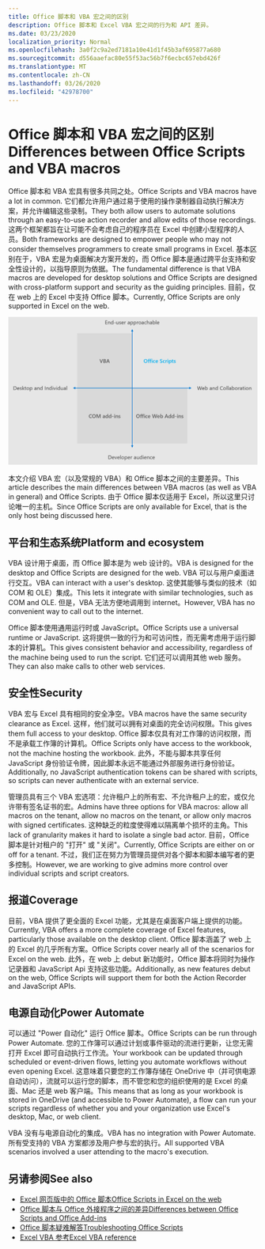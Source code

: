 ```yaml
---
title: Office 脚本和 VBA 宏之间的区别
description: Office 脚本和 Excel VBA 宏之间的行为和 API 差异。
ms.date: 03/23/2020
localization_priority: Normal
ms.openlocfilehash: 3a0f2c9a2ed7181a10e41d1f45b3af695877a680
ms.sourcegitcommit: d556aaefac80e55f53ac56b7f6ecbc657ebd426f
ms.translationtype: MT
ms.contentlocale: zh-CN
ms.lasthandoff: 03/26/2020
ms.locfileid: "42978700"
---
```

# <a name="differences-between-office-scripts-and-vba-macros"></a><span data-ttu-id="1439b-103">Office 脚本和 VBA 宏之间的区别</span><span class="sxs-lookup"><span data-stu-id="1439b-103">Differences between Office Scripts and VBA macros</span></span>

<span data-ttu-id="1439b-104">Office 脚本和 VBA 宏具有很多共同之处。</span><span class="sxs-lookup"><span data-stu-id="1439b-104">Office Scripts and VBA macros have a lot in common.</span></span> <span data-ttu-id="1439b-105">它们都允许用户通过易于使用的操作录制器自动执行解决方案，并允许编辑这些录制。</span><span class="sxs-lookup"><span data-stu-id="1439b-105">They both allow users to automate solutions through an easy-to-use action recorder and allow edits of those recordings.</span></span> <span data-ttu-id="1439b-106">这两个框架都旨在让可能不会考虑自己的程序员在 Excel 中创建小型程序的人员。</span><span class="sxs-lookup"><span data-stu-id="1439b-106">Both frameworks are designed to empower people who may not consider themselves programmers to create small programs in Excel.</span></span>
<span data-ttu-id="1439b-107">基本区别在于，VBA 宏是为桌面解决方案开发的，而 Office 脚本是通过跨平台支持和安全性设计的，以指导原则为依据。</span><span class="sxs-lookup"><span data-stu-id="1439b-107">The fundamental difference is that VBA macros are developed for desktop solutions and Office Scripts are designed with cross-platform support and security as the guiding principles.</span></span> <span data-ttu-id="1439b-108">目前，仅在 web 上的 Excel 中支持 Office 脚本。</span><span class="sxs-lookup"><span data-stu-id="1439b-108">Currently, Office Scripts are only supported in Excel on the web.</span></span>

![显示不同 Office 扩展性解决方案的重点领域的四象限图。](../images/office-programmability-diagram.png)

<span data-ttu-id="1439b-111">本文介绍 VBA 宏（以及常规的 VBA）和 Office 脚本之间的主要差异。</span><span class="sxs-lookup"><span data-stu-id="1439b-111">This article describes the main differences between VBA macros (as well as VBA in general) and Office Scripts.</span></span> <span data-ttu-id="1439b-112">由于 Office 脚本仅适用于 Excel，所以这里只讨论唯一的主机。</span><span class="sxs-lookup"><span data-stu-id="1439b-112">Since Office Scripts are only available for Excel, that is the only host being discussed here.</span></span>

## <a name="platform-and-ecosystem"></a><span data-ttu-id="1439b-113">平台和生态系统</span><span class="sxs-lookup"><span data-stu-id="1439b-113">Platform and ecosystem</span></span>

<span data-ttu-id="1439b-114">VBA 设计用于桌面，而 Office 脚本是为 web 设计的。</span><span class="sxs-lookup"><span data-stu-id="1439b-114">VBA is designed for the desktop and Office Scripts are designed for the web.</span></span> <span data-ttu-id="1439b-115">VBA 可以与用户桌面进行交互。</span><span class="sxs-lookup"><span data-stu-id="1439b-115">VBA can interact with a user's desktop.</span></span> <span data-ttu-id="1439b-116">这使其能够与类似的技术（如 COM 和 OLE）集成。</span><span class="sxs-lookup"><span data-stu-id="1439b-116">This lets it integrate with similar technologies, such as COM and OLE.</span></span> <span data-ttu-id="1439b-117">但是，VBA 无法方便地调用到 internet。</span><span class="sxs-lookup"><span data-stu-id="1439b-117">However, VBA has no convenient way to call out to the internet.</span></span>

<span data-ttu-id="1439b-118">Office 脚本使用通用运行时或 JavaScript。</span><span class="sxs-lookup"><span data-stu-id="1439b-118">Office Scripts use a universal runtime or JavaScript.</span></span> <span data-ttu-id="1439b-119">这将提供一致的行为和可访问性，而无需考虑用于运行脚本的计算机。</span><span class="sxs-lookup"><span data-stu-id="1439b-119">This gives consistent behavior and accessibility, regardless of the machine being used to run the script.</span></span> <span data-ttu-id="1439b-120">它们还可以调用其他 web 服务。</span><span class="sxs-lookup"><span data-stu-id="1439b-120">They can also make calls to other web services.</span></span>

## <a name="security"></a><span data-ttu-id="1439b-121">安全性</span><span class="sxs-lookup"><span data-stu-id="1439b-121">Security</span></span>

<span data-ttu-id="1439b-122">VBA 宏与 Excel 具有相同的安全净空。</span><span class="sxs-lookup"><span data-stu-id="1439b-122">VBA macros have the same security clearance as Excel.</span></span> <span data-ttu-id="1439b-123">这样，他们就可以拥有对桌面的完全访问权限。</span><span class="sxs-lookup"><span data-stu-id="1439b-123">This gives them full access to your desktop.</span></span> <span data-ttu-id="1439b-124">Office 脚本仅具有对工作簿的访问权限，而不是承载工作簿的计算机。</span><span class="sxs-lookup"><span data-stu-id="1439b-124">Office Scripts only have access to the workbook, not the machine hosting the workbook.</span></span> <span data-ttu-id="1439b-125">此外，不能与脚本共享任何 JavaScript 身份验证令牌，因此脚本永远不能通过外部服务进行身份验证。</span><span class="sxs-lookup"><span data-stu-id="1439b-125">Additionally, no JavaScript authentication tokens can be shared with scripts, so scripts can never authenticate with an external service.</span></span>

<span data-ttu-id="1439b-126">管理员具有三个 VBA 宏选项：允许租户上的所有宏、不允许租户上的宏，或仅允许带有签名证书的宏。</span><span class="sxs-lookup"><span data-stu-id="1439b-126">Admins have three options for VBA macros: allow all macros on the tenant, allow no macros on the tenant, or allow only macros with signed certificates.</span></span> <span data-ttu-id="1439b-127">这种缺乏的粒度使得难以隔离单个损坏的主角。</span><span class="sxs-lookup"><span data-stu-id="1439b-127">This lack of granularity makes it hard to isolate a single bad actor.</span></span> <span data-ttu-id="1439b-128">目前，Office 脚本是针对租户的 "打开" 或 "关闭"。</span><span class="sxs-lookup"><span data-stu-id="1439b-128">Currently, Office Scripts are either on or off for a tenant.</span></span> <span data-ttu-id="1439b-129">不过，我们正在努力为管理员提供对各个脚本和脚本编写者的更多控制。</span><span class="sxs-lookup"><span data-stu-id="1439b-129">However, we are working to give admins more control over individual scripts and script creators.</span></span>

## <a name="coverage"></a><span data-ttu-id="1439b-130">报道</span><span class="sxs-lookup"><span data-stu-id="1439b-130">Coverage</span></span>

<span data-ttu-id="1439b-131">目前，VBA 提供了更全面的 Excel 功能，尤其是在桌面客户端上提供的功能。</span><span class="sxs-lookup"><span data-stu-id="1439b-131">Currently, VBA offers a more complete coverage of Excel features, particularly those available on the desktop client.</span></span> <span data-ttu-id="1439b-132">Office 脚本涵盖了 web 上的 Excel 的几乎所有方案。</span><span class="sxs-lookup"><span data-stu-id="1439b-132">Office Scripts cover nearly all of the scenarios for Excel on the web.</span></span> <span data-ttu-id="1439b-133">此外，在 web 上 debut 新功能时，Office 脚本将同时为操作记录器和 JavaScript Api 支持这些功能。</span><span class="sxs-lookup"><span data-stu-id="1439b-133">Additionally, as new features debut on the web, Office Scripts will support them for both the Action Recorder and JavaScript APIs.</span></span>

## <a name="power-automate"></a><span data-ttu-id="1439b-134">电源自动化</span><span class="sxs-lookup"><span data-stu-id="1439b-134">Power Automate</span></span>

<span data-ttu-id="1439b-135">可以通过 "Power 自动化" 运行 Office 脚本。</span><span class="sxs-lookup"><span data-stu-id="1439b-135">Office Scripts can be run through Power Automate.</span></span> <span data-ttu-id="1439b-136">您的工作簿可以通过计划或事件驱动的流进行更新，让您无需打开 Excel 即可自动执行工作流。</span><span class="sxs-lookup"><span data-stu-id="1439b-136">Your workbook can be updated through scheduled or event-driven flows, letting you automate workflows without even opening Excel.</span></span> <span data-ttu-id="1439b-137">这意味着只要您的工作簿存储在 OneDrive 中（并可供电源自动访问），流就可以运行您的脚本，而不管您和您的组织使用的是 Excel 的桌面、Mac 还是 web 客户端。</span><span class="sxs-lookup"><span data-stu-id="1439b-137">This means that as long as your workbook is stored in OneDrive (and accessible to Power Automate), a flow can run your scripts regardless of whether you and your organization use Excel's desktop, Mac, or web client.</span></span>

<span data-ttu-id="1439b-138">VBA 没有与电源自动化的集成。</span><span class="sxs-lookup"><span data-stu-id="1439b-138">VBA has no integration with Power Automate.</span></span> <span data-ttu-id="1439b-139">所有受支持的 VBA 方案都涉及用户参与宏的执行。</span><span class="sxs-lookup"><span data-stu-id="1439b-139">All supported VBA scenarios involved a user attending to the macro's execution.</span></span>

## <a name="see-also"></a><span data-ttu-id="1439b-140">另请参阅</span><span class="sxs-lookup"><span data-stu-id="1439b-140">See also</span></span>

- [<span data-ttu-id="1439b-141">Excel 网页版中的 Office 脚本</span><span class="sxs-lookup"><span data-stu-id="1439b-141">Office Scripts in Excel on the web</span></span>](../overview/excel.md)
- [<span data-ttu-id="1439b-142">Office 脚本与 Office 外接程序之间的差异</span><span class="sxs-lookup"><span data-stu-id="1439b-142">Differences between Office Scripts and Office Add-ins</span></span>](add-ins-differences.md)
- [<span data-ttu-id="1439b-143">Office 脚本疑难解答</span><span class="sxs-lookup"><span data-stu-id="1439b-143">Troubleshooting Office Scripts</span></span>](../testing/troubleshooting.md)
- [<span data-ttu-id="1439b-144">Excel VBA 参考</span><span class="sxs-lookup"><span data-stu-id="1439b-144">Excel VBA reference</span></span>](/office/vba/api/overview/excel)
